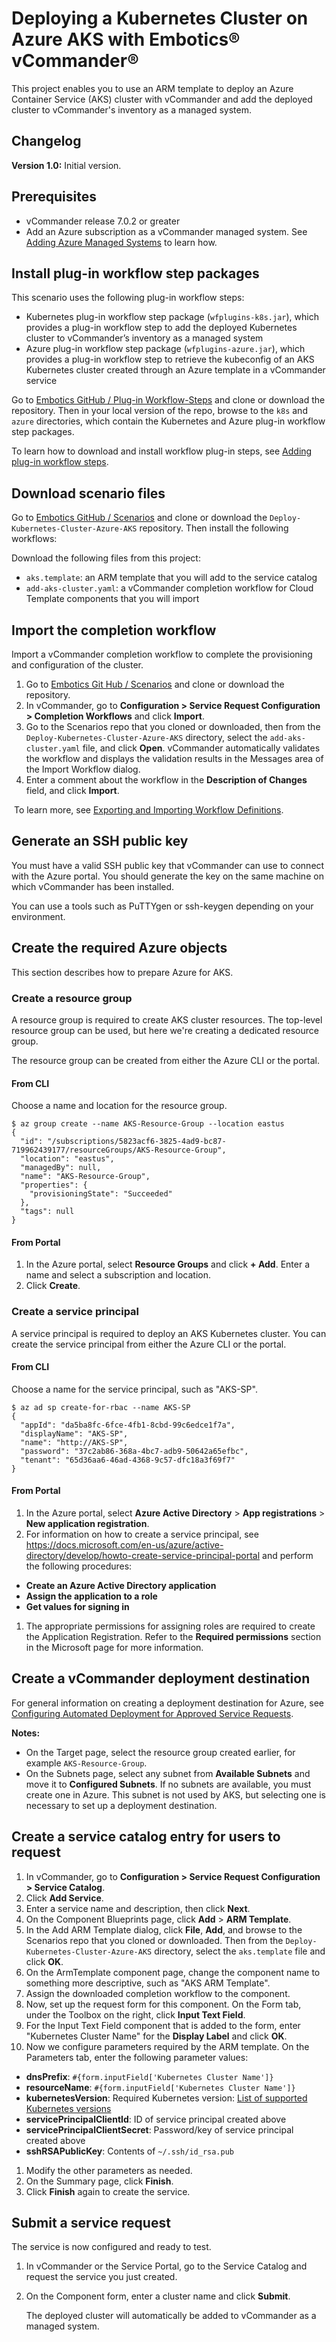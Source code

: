 # Deploying a Kubernetes Cluster on Azure AKS with Embotics® vCommander®

This project enables you to use an ARM template to deploy an Azure Container Service (AKS) cluster with vCommander and add the deployed cluster to vCommander's inventory as a managed system.

## Changelog

**Version 1.0:** Initial version.

## Prerequisites

* vCommander release 7.0.2 or greater
* Add an Azure subscription as a vCommander managed system. See [Adding Azure Managed Systems](https://docs.embotics.com/vCommander/adding-azure-managed-systems.htm) to learn how.

## Install plug-in workflow step packages

This scenario uses the following plug-in workflow steps:

- Kubernetes plug-in workflow step package (`wfplugins-k8s.jar`), which provides a plug-in workflow step to add the deployed Kubernetes cluster to vCommander’s inventory as a managed system
- Azure plug-in workflow step package (`wfplugins-azure.jar`), which provides a plug-in workflow step to retrieve the kubeconfig of an AKS Kubernetes cluster created through an Azure template in a vCommander service

Go to [Embotics GitHub / Plug-in Workflow-Steps](https://github.com/Embotics/Plug-in-Workflow-Steps) and clone or download the repository. Then in your local version of the repo, browse to the `k8s` and `azure` directories, which contain the Kubernetes and Azure plug-in workflow step packages. 

To learn how to download and install workflow plug-in steps, see [Adding plug-in workflow steps](https://docs.embotics.com/vCommander/Using-Plug-In-WF-Steps.htm#Addingpluginworkflowsteps).

## Download scenario files

Go to [Embotics GitHub / Scenarios](https://github.com/Embotics/Scenarios) and clone or download the `Deploy-Kubernetes-Cluster-Azure-AKS` repository. Then install the following workflows: 

Download the following files from this project:

- `aks.template`: an ARM template that you will add to the service catalog
- `add-aks-cluster.yaml`: a vCommander completion workflow for Cloud Template components that you will import

## Import the completion workflow

Import a vCommander completion workflow to complete the provisioning and configuration of the cluster. 

1. Go to [Embotics Git Hub / Scenarios](https://github.com/Embotics/Scenarios) and clone or download the repository.
1. In vCommander, go to **Configuration > Service Request Configuration > Completion Workflows** and click **Import**.
1. Go to the Scenarios repo that you cloned or downloaded, then from the `Deploy-Kubernetes-Cluster-Azure-AKS` directory, select the `add-aks-cluster.yaml` file, and click **Open**.
   vCommander automatically validates the workflow and displays the validation results in the Messages area of the Import Workflow dialog.
1. Enter a comment about the workflow in the **Description of Changes** field, and click **Import**.

​        To learn more, see [Exporting and Importing Workflow Definitions](https://docs.embotics.com/vCommander/exporting-and-importing-workflows.htm).

## Generate an SSH public key

You must have a valid SSH public key that vCommander can use to connect with the Azure portal. You should generate the key on the same machine on which vCommander has been installed. 

You can use a tools such as PuTTYgen or ssh-keygen depending on your environment. 

## Create the required Azure objects

This section describes how to prepare Azure for AKS.

### Create a resource group

A resource group is required to create AKS cluster resources. The top-level resource group can be used, but here we're creating a dedicated resource group.

The resource group can be created from either the Azure CLI or the portal.

#### From CLI

Choose a name and location for the resource group.

```
$ az group create --name AKS-Resource-Group --location eastus
{
  "id": "/subscriptions/5823acf6-3825-4ad9-bc87-719962439177/resourceGroups/AKS-Resource-Group",
  "location": "eastus",
  "managedBy": null,
  "name": "AKS-Resource-Group",
  "properties": {
    "provisioningState": "Succeeded"
  },
  "tags": null
}
```

#### From Portal

1. In the Azure portal, select **Resource Groups** and click **+ Add**. Enter a name and select a subscription and location. 
1. Click **Create**.


### Create a service principal

A service principal is required to deploy an AKS Kubernetes cluster. You can create the service principal from either the Azure CLI or the portal.

#### From CLI

Choose a name for the service principal, such as "AKS-SP".
```
$ az ad sp create-for-rbac --name AKS-SP
{
  "appId": "da5ba8fc-6fce-4fb1-8cbd-99c6edce1f7a",
  "displayName": "AKS-SP",
  "name": "http://AKS-SP",
  "password": "37c2ab86-368a-4bc7-adb9-50642a65efbc",
  "tenant": "65d36aa6-46ad-4368-9c57-dfc18a3f69f7"
}
```

#### From Portal

1. In the Azure portal, select **Azure Active Directory** > **App registrations** > **New application registration**.
1. For information on how to create a service principal, see https://docs.microsoft.com/en-us/azure/active-directory/develop/howto-create-service-principal-portal and perform the following procedures:
  - **Create an Azure Active Directory application**
  - **Assign the application to a role**
  - **Get values for signing in**
1. The appropriate permissions for assigning roles are required to create the Application Registration.  Refer to the  **Required permissions** section in the Microsoft page for more information. 

## Create a vCommander deployment destination

For general information on creating a deployment destination for Azure, see [Configuring Automated Deployment for Approved Service Requests](https://docs.embotics.com/vCommander/config_auto_placement_depl_vms.htm). 

**Notes:** 

- On the Target page, select the resource group created earlier, for example `AKS-Resource-Group`.
- On the Subnets page, select any subnet from **Available Subnets** and move it to **Configured Subnets**. If no subnets are available, you must create one in Azure. This subnet is not used by AKS, but selecting one is necessary to set up a deployment destination.

## Create a service catalog entry for users to request

1. In vCommander, go to **Configuration > Service Request Configuration > Service Catalog**.
1. Click **Add Service**.
1. Enter a service name and description, then click **Next**. 
1. On the Component Blueprints page, click **Add** > **ARM Template**.
1. In the Add ARM Template dialog, click **File**, **Add**, and browse to the Scenarios repo that you cloned or downloaded. Then from the `Deploy-Kubernetes-Cluster-Azure-AKS` directory, select the `aks.template` file and click **OK**. 
1. On the ArmTemplate component page, change the component name to something more descriptive, such as "AKS ARM Template". 
1. Assign the downloaded completion workflow to the component.
1. Now, set up the request form for this component. On the Form tab, under the Toolbox on the right, click **Input Text Field**. 
1. For the Input Text Field component that is added to the form, enter "Kubernetes Cluster Name" for the **Display Label** and click **OK**. 
1. Now we configure parameters required by the ARM template. On the Parameters tab, enter the following parameter values:
  * **dnsPrefix**: `#{form.inputField['Kubernetes Cluster Name']}`
  * **resourceName**: `#{form.inputField['Kubernetes Cluster Name']}`
  * **kubernetesVersion**: Required Kubernetes version: [List of supported Kubernetes versions](https://docs.microsoft.com/en-us/azure/aks/supported-kubernetes-versions)
  * **servicePrincipalClientId**: ID of service principal created above
  * **servicePrincipalClientSecret**: Password/key of service principal created above
  * **sshRSAPublicKey**: Contents of `~/.ssh/id_rsa.pub`
1. Modify the other parameters as needed. 
1. On the Summary page, click **Finish**. 
1. Click **Finish** again to create the service.


## Submit a service request

The service is now configured and ready to test. 
1. In vCommander or the Service Portal, go to the Service Catalog and request the service you just created. 
1. On the Component form, enter a cluster name and click **Submit**. 

    The deployed cluster will automatically be added to vCommander as a managed system.

